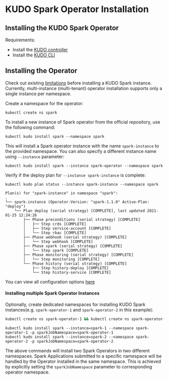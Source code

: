 # KUDO Spark Operator Installation 

## Installing the KUDO Spark Operator

Requirements:

- Install the [KUDO controller](https://kudo.dev/docs/getting-started/)
- Install the [KUDO CLI](https://kudo.dev/docs/cli/)

## Installing the Operator

Check out existing [limitations](limitations.md) before installing a KUDO Spark instance. Currently, multi-instance 
(multi-tenant) operator installation supports only a single instance per namespace. 

Create a namespace for the operator:
```
kubectl create ns spark
```
To install a new instance of Spark operator from the official repository, use the following command:
```
kubectl kudo install spark --namespace spark
```
This will install a Spark operator instance with the name `spark-instance` to the provided namespace.
You can also specify a different instance name using `--instance` parameter:

```
kubectl kudo install spark --instance spark-operator --namespace spark
```

Verify if the deploy plan for `--instance spark-instance` is complete:
```
kubectl kudo plan status --instance spark-instance --namespace spark

Plan(s) for "spark-instance" in namespace "spark":
.
└── spark-instance (Operator-Version: "spark-1.1.0" Active-Plan: "deploy")
    └── Plan deploy (serial strategy) [COMPLETE], last updated 2021-01-25 12:24:26
        ├── Phase preconditions (serial strategy) [COMPLETE]
        │   ├── Step crds [COMPLETE]
        │   ├── Step service-account [COMPLETE]
        │   └── Step rbac [COMPLETE]
        ├── Phase webhook (serial strategy) [COMPLETE]
        │   └── Step webhook [COMPLETE]
        ├── Phase spark (serial strategy) [COMPLETE]
        │   └── Step spark [COMPLETE]
        ├── Phase monitoring (serial strategy) [COMPLETE]
        │   └── Step monitoring [COMPLETE]
        └── Phase history (serial strategy) [COMPLETE]
            ├── Step history-deploy [COMPLETE]
            └── Step history-service [COMPLETE]
```

You can view all configuration options [here](configuration.md)

#### Installing multiple Spark Operator Instances

Optionally, create dedicated namespaces for installing KUDO Spark instances(e.g. `spark-operator-1` and `spark-operator-2` in this example):
```bash
kubectl create ns spark-operator-1 && kubectl create ns spark-operator-2
```
```
kubectl kudo install spark --instance=spark-1 --namespace spark-operator-1 -p sparkJobNamespace=spark-operator-1
kubectl kudo install spark --instance=spark-2 --namespace spark-operator-2 -p sparkJobNamespace=spark-operator-2
```

The above commands will install two Spark Operators in two different namespaces. Spark Applications submitted to a specific
namespace will be handled by the Operator installed in the same namespace. This is achieved by explicitly setting 
the `sparkJobNamespace` parameter to corresponding operator namespace.
